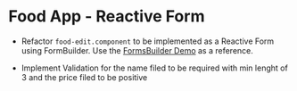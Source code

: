 # Food App - Reactive Form

- Refactor `food-edit.component` to be implemented as a Reactive Form using FormBuilder. Use the [FormsBuilder Demo](demos/samples/forms-builder) as a reference.

- Implement Validation for the name filed to be required with min lenght of 3 and the price filed to be positive
